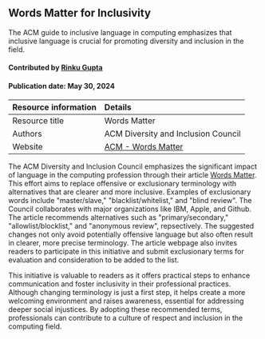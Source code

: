 ## Words Matter for Inclusivity

<!--- deck text start --->
The ACM guide to inclusive language in computing emphasizes that inclusive language is crucial for promoting diversity and inclusion in the field.
<!--- deck text end --->

#### Contributed by [Rinku Gupta](https://github.com/rinkug)
#### Publication date: May 30, 2024

Resource information | Details
:--- | :---
Resource title | Words Matter
Authors | ACM Diversity and Inclusion Council
Website | [ACM - Words Matter](https://www.acm.org/diversity-inclusion/words-matter)

The ACM Diversity and Inclusion Council emphasizes the significant impact of language in the computing profession through their article [Words Matter](https://www.acm.org/diversity-inclusion/words-matter). 
This effort aims to replace offensive or exclusionary terminology with alternatives that are clearer and more inclusive. 
Examples of exclusionary words include "master/slave," "blacklist/whitelist," and "blind review". 
The Council collaborates with major organizations like IBM, Apple, and Github. 
The article recommends alternatives such as "primary/secondary," "allowlist/blocklist," and "anonymous review", repsectively. 
The suggested changes not only avoid potentially offensive language but also often result in clearer, more precise terminology.
The article webpage also invites readers to participate in this initiative and submit exclusionary terms for evaluation and consideration to be added to the list.

This initiative is valuable to readers as it offers practical steps to enhance communication and foster inclusivity in their professional practices. 
Although changing terminology is just a first step, it helps create a more welcoming environment and raises awareness, essential for addressing deeper social injustices.
By adopting these recommended terms, professionals can contribute to a culture of respect and inclusion in the computing field.


<!---
Publish: yes
Pinned: no
Topics: inclusivity
--->
